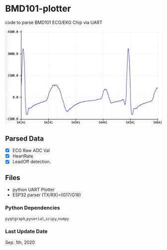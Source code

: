 # BMD101-plotter

code to parse BMD101 ECG/EKG Chip via UART

![image](https://github.com/kw81634dr/BMD101-plotter/blob/master/ECG%20Wave%2060bpm.gif)

## Parsed Data

- [x] ECG Raw ADC Val
- [x] HeartRate
- [x] LeadOff detection.

## Files

- python UART Plotter
- ESP32 parser (TX/RX)=(G17/G16)

### Python Dependencies

`pyqtgraph`,`pyserial`,`scipy`,`numpy`

### Last Update Date

Sep. 1th, 2020
